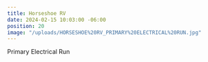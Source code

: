 ```yaml
---
title: Horseshoe RV
date: 2024-02-15 10:03:00 -06:00
position: 20
image: "/uploads/HORSESHOE%20RV_PRIMARY%20ELECTRICAL%20RUN.jpg"
---
```


Primary Electrical Run 